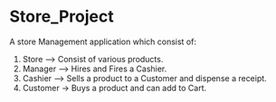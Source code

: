 # Store_Project

A store Management application which consist of:

1.  Store --> Consist of various products.
2.  Manager --> Hires and Fires a Cashier.
3.  Cashier --> Sells a product to a Customer and dispense a receipt.
4.  Customer -> Buys a product and can add to Cart.
